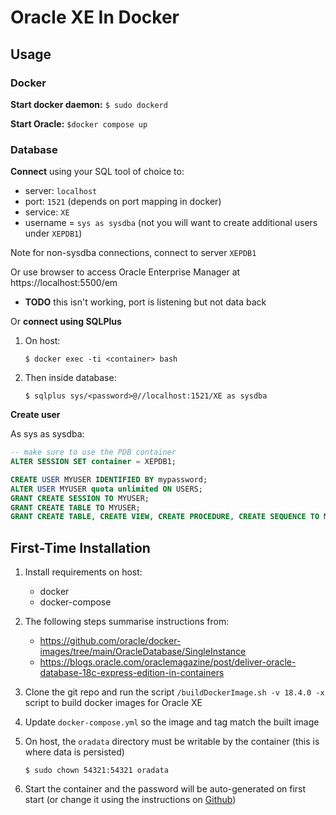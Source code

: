 # Oracle XE In Docker

## Usage

### Docker

**Start docker daemon:** ``$ sudo dockerd``

**Start Oracle:** ``$docker compose up``

### Database

**Connect** using your SQL tool of choice to:
* server: ``localhost``
* port: ``1521`` (depends on port mapping in docker)
* service: ``XE``
* username = ``sys as sysdba`` (not you will want to create additional users under ``XEPDB1``)

Note for non-sysdba connections, connect to server ``XEPDB1``

Or use browser to access Oracle Enterprise Manager at https://localhost:5500/em
* **TODO** this isn't working, port is listening but not data back

Or **connect using SQLPlus**
1. On host:

	```
	$ docker exec -ti <container> bash

	```

1. Then inside database:

	```
	$ sqlplus sys/<password>@//localhost:1521/XE as sysdba
	```

**Create user**

As sys as sysdba:

```sql
-- make sure to use the PDB container
ALTER SESSION SET container = XEPDB1;

CREATE USER MYUSER IDENTIFIED BY mypassword;
ALTER USER MYUSER quota unlimited ON USERS;
GRANT CREATE SESSION TO MYUSER;
GRANT CREATE TABLE TO MYUSER;
GRANT CREATE TABLE, CREATE VIEW, CREATE PROCEDURE, CREATE SEQUENCE TO MYUSER;
```


## First-Time Installation

1. Install requirements on host:
	* docker
	* docker-compose

1. The following steps summarise instructions from:
	* https://github.com/oracle/docker-images/tree/main/OracleDatabase/SingleInstance
	* https://blogs.oracle.com/oraclemagazine/post/deliver-oracle-database-18c-express-edition-in-containers

1. Clone the git repo and run the script ``/buildDockerImage.sh -v 18.4.0 -x`` script to build docker images for Oracle XE

1. Update ``docker-compose.yml`` so the image and tag match the built image

1. On host, the ``oradata`` directory must be writable by the container (this is where data is persisted)

	```
	$ sudo chown 54321:54321 oradata
	```

1. Start the container and the password will be auto-generated on first start (or change it using the instructions on [Github](https://github.com/oracle/docker-images/tree/main/OracleDatabase/SingleInstance))